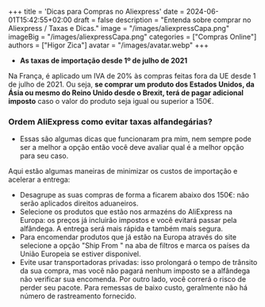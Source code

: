 +++
title = 'Dicas para Compras no Aliexpress'
date = 2024-06-01T15:42:55+02:00
draft = false
description = "Entenda sobre comprar no Aliexpress / Taxas e Dicas."
image = "/images/aliexpressCapa.png"
imageBig = "/images/aliexpressCapa.png"
categories = ["Compras Online"]
authors = ["Higor Zica"]
avatar = "/images/avatar.webp"
+++


- **As taxas de importação desde 1º de julho de 2021**

Na França, é aplicado um IVA de 20% às compras feitas fora da UE desde 1 de julho de 2021. Ou seja, **se comprar um produto dos Estados Unidos, da Ásia ou mesmo do Reino Unido desde o Brexit, terá de pagar adicional imposto** caso o valor do produto seja igual ou superior a 150€.

### **Ordem AliExpress como evitar taxas alfandegárias?**

- Essas são algumas dicas que funcionaram pra mim, nem sempre pode ser a melhor a opção então você deve avaliar qual é a melhor opção para seu caso.

Aqui estão algumas maneiras de minimizar os custos de importação e acelerar a entrega:

- Desagrupe as suas compras de forma a ficarem abaixo dos 150€: não serão aplicados direitos aduaneiros.
- Selecione os produtos que estão nos armazéns do AliExpress na Europa: os preços já incluirão impostos e você evitará passar pela alfândega. A entrega será mais rápida e também mais segura.
- Para encomendar produtos que já estão na Europa através do site selecione a opção "Ship From " na aba de filtros e marca os países da União Europeia se estiver disponivel.
- Evite usar transportadoras privadas: isso prolongará o tempo de trânsito da sua compra, mas você não pagará nenhum imposto se a alfândega não verificar sua encomenda. Por outro lado, você correrá o risco de perder seu pacote. Para remessas de baixo custo, geralmente não há número de rastreamento fornecido.
